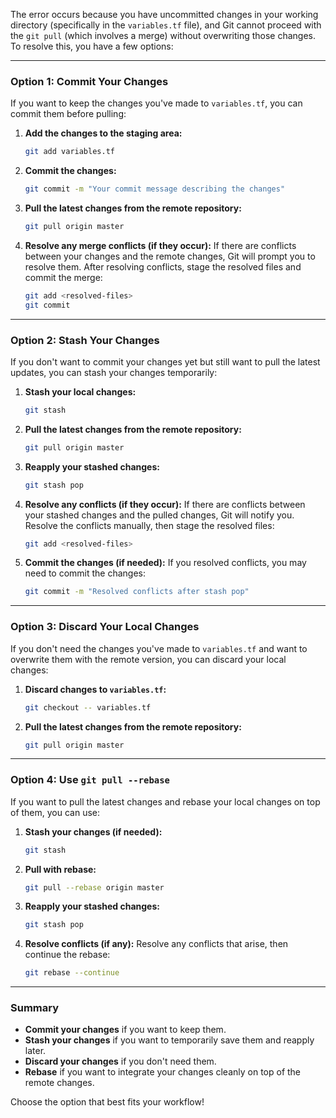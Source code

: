 The error occurs because you have uncommitted changes in your working directory (specifically in the `variables.tf` file), and Git cannot proceed with the `git pull` (which involves a merge) without overwriting those changes. To resolve this, you have a few options:

---

### **Option 1: Commit Your Changes**
If you want to keep the changes you've made to `variables.tf`, you can commit them before pulling:

1. **Add the changes to the staging area:**
   ```bash
   git add variables.tf
   ```

2. **Commit the changes:**
   ```bash
   git commit -m "Your commit message describing the changes"
   ```

3. **Pull the latest changes from the remote repository:**
   ```bash
   git pull origin master
   ```

4. **Resolve any merge conflicts (if they occur):**
   If there are conflicts between your changes and the remote changes, Git will prompt you to resolve them. After resolving conflicts, stage the resolved files and commit the merge:
   ```bash
   git add <resolved-files>
   git commit
   ```

---

### **Option 2: Stash Your Changes**
If you don't want to commit your changes yet but still want to pull the latest updates, you can stash your changes temporarily:

1. **Stash your local changes:**
   ```bash
   git stash
   ```

2. **Pull the latest changes from the remote repository:**
   ```bash
   git pull origin master
   ```

3. **Reapply your stashed changes:**
   ```bash
   git stash pop
   ```

4. **Resolve any conflicts (if they occur):**
   If there are conflicts between your stashed changes and the pulled changes, Git will notify you. Resolve the conflicts manually, then stage the resolved files:
   ```bash
   git add <resolved-files>
   ```

5. **Commit the changes (if needed):**
   If you resolved conflicts, you may need to commit the changes:
   ```bash
   git commit -m "Resolved conflicts after stash pop"
   ```

---

### **Option 3: Discard Your Local Changes**
If you don't need the changes you've made to `variables.tf` and want to overwrite them with the remote version, you can discard your local changes:

1. **Discard changes to `variables.tf`:**
   ```bash
   git checkout -- variables.tf
   ```

2. **Pull the latest changes from the remote repository:**
   ```bash
   git pull origin master
   ```

---

### **Option 4: Use `git pull --rebase`**
If you want to pull the latest changes and rebase your local changes on top of them, you can use:

1. **Stash your changes (if needed):**
   ```bash
   git stash
   ```

2. **Pull with rebase:**
   ```bash
   git pull --rebase origin master
   ```

3. **Reapply your stashed changes:**
   ```bash
   git stash pop
   ```

4. **Resolve conflicts (if any):**
   Resolve any conflicts that arise, then continue the rebase:
   ```bash
   git rebase --continue
   ```

---

### Summary
- **Commit your changes** if you want to keep them.
- **Stash your changes** if you want to temporarily save them and reapply later.
- **Discard your changes** if you don't need them.
- **Rebase** if you want to integrate your changes cleanly on top of the remote changes.

Choose the option that best fits your workflow!